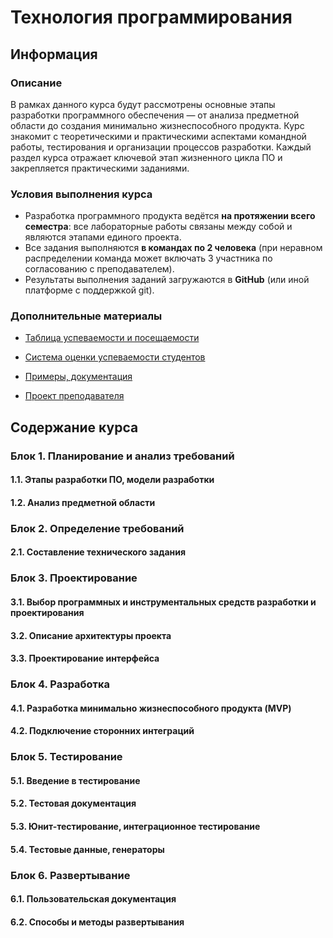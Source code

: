 # Технология программирования

## Информация

### Описание

В рамках данного курса будут рассмотрены основные этапы разработки программного обеспечения — от анализа предметной области до создания минимально жизнеспособного продукта. Курс знакомит с теоретическими и практическими аспектами командной работы, тестирования и организации процессов разработки. Каждый раздел курса отражает ключевой этап жизненного цикла ПО и закрепляется практическими заданиями.

### Условия выполнения курса

- Разработка программного продукта ведётся **на протяжении всего семестра**: все лабораторные работы связаны между собой и являются этапами единого проекта.
- Все задания выполняются **в командах по 2 человека** (при неравном распределении команда может включать 3 участника по согласованию с преподавателем).
- Результаты выполнения заданий загружаются в **GitHub** (или иной платформе с поддержкой git).

### Дополнительные материалы

- [Таблица успеваемости и посещаемости](https://thebandik.onlyoffice.com/s/Vc_Tr2Gvrr2ZLYw)

- [Система оценки успеваемости студентов](https://github.com/TheBandik/vvsu/blob/0b7c93ccb5eb1221e8d3f9953cc967559c21336b/2025H2/ratingSystem.md)

- [Примеры, документация](https://thebandik.onlyoffice.com/s/dwnLnxn7jK_H_gL)

- [Проект преподавателя]()

## Содержание курса

### Блок 1. Планирование и анализ требований

#### 1.1. Этапы разработки ПО, модели разработки

#### 1.2. Анализ предметной области

### Блок 2. Определение требований

#### 2.1. Составление технического задания

### Блок 3. Проектирование

#### 3.1. Выбор программных и инструментальных средств разработки и проектирования

#### 3.2. Описание архитектуры проекта

#### 3.3. Проектирование интерфейса

### Блок 4. Разработка

#### 4.1. Разработка минимально жизнеспособного продукта (MVP)

#### 4.2. Подключение сторонних интеграций

### Блок 5. Тестирование

#### 5.1. Введение в тестирование

#### 5.2. Тестовая документация

#### 5.3. Юнит-тестирование, интеграционное тестирование

#### 5.4. Тестовые данные, генераторы

### Блок 6. Развертывание

#### 6.1. Пользовательская документация

#### 6.2. Способы и методы развертывания

